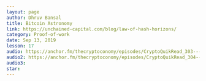```yaml
---
layout: page
author: Dhruv Bansal
title: Bitcoin Astronomy
link: https://unchained-capital.com/blog/law-of-hash-horizons/
category: Proof-of-work
date: Sep 13, 2019
lesson: 17
audio: https://anchor.fm/thecryptoconomy/episodes/CryptoQuikRead_303---Bitcoin-Astronomy-Part-1---Dhruv-Bansal-e6eqo5
audio2: https://anchor.fm/thecryptoconomy/episodes/CryptoQuikRead_304---Bitcoin-Astronomy-Part-2---Dhruv-Bansal-e6flns
audio3: 
star: 
---
```

